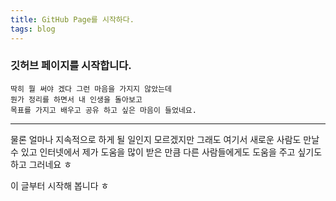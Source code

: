 ```yaml
---
title: GitHub Page를 시작하다.
tags: blog
---
```


### 깃허브 페이지를 시작합니다.
```
딱히 뭘 써야 겠다 그런 마음을 가지지 않았는데
뭔가 정리를 하면서 내 인생을 돌아보고 
목표를 가지고 배우고 공유 하고 싶은 마음이 들었네요.
```
---

물론 얼마나 지속적으로 하게 될 일인지 모르겠지만
그래도 여기서 새로운 사람도 만날 수 있고 
인터넷에서 제가 도움을 많이 받은 만큼
다른 사람들에게도 도움을 주고 싶기도 하고 그러네요 ㅎ

이 글부터 시작해 봅니다 ㅎ 
